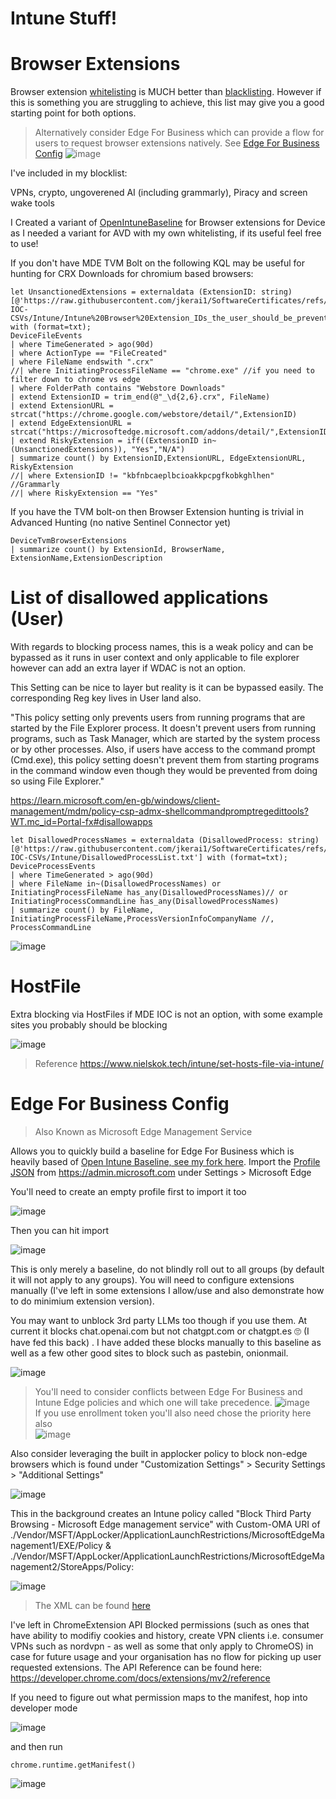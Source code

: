 # Intune Stuff!  

# Browser Extensions 
Browser extension [whitelisting](https://github.com/jkerai1/SoftwareCertificates/blob/main/Bulk-IOC-CSVs/Intune/WhitelistedExtensionIDs.md) is MUCH better than [blacklisting](https://github.com/jkerai1/SoftwareCertificates/blob/main/Bulk-IOC-CSVs/Intune/Intune%20Browser%20Extension_IDs_the_user_should_be_prevented_from_installing.csv). However if this is something you are struggling to achieve, this list may give you a good starting point for both options.  
> Alternatively consider Edge For Business which can provide a flow for users to request browser extensions natively. See [Edge For Business Config](#Edge-For-Business-Config)
> ![image](https://github.com/user-attachments/assets/2058794f-8819-48cc-9975-3cb544dc262c)

I've included in my blocklist:  

VPNs, crypto, ungoverened AI (including grammarly), Piracy and screen wake tools 

I Created a variant of [OpenIntuneBaseline](https://github.com/SkipToTheEndpoint/OpenIntuneBaseline/blob/main/WINDOWS/IntuneManagement/SettingsCatalog/Win%20-%20OIB%20-%20Microsoft%20Edge%20-%20U%20-%20Extensions%20-%20v3.1.json) for Browser extensions for Device as I needed a variant for AVD with my own whitelisting, if its useful feel free to use!

If you don't have MDE TVM Bolt on the following KQL may be useful for hunting for CRX Downloads for chromium based browsers:

```
let UnsanctionedExtensions = externaldata (ExtensionID: string) [@'https://raw.githubusercontent.com/jkerai1/SoftwareCertificates/refs/heads/main/Bulk-IOC-CSVs/Intune/Intune%20Browser%20Extension_IDs_the_user_should_be_prevented_from_installing.csv'] with (format=txt);
DeviceFileEvents
| where TimeGenerated > ago(90d)
| where ActionType == "FileCreated"
| where FileName endswith ".crx"
//| where InitiatingProcessFileName == "chrome.exe" //if you need to filter down to chrome vs edge
| where FolderPath contains "Webstore Downloads"
| extend ExtensionID = trim_end(@"_\d{2,6}.crx", FileName)
| extend ExtensionURL = strcat("https://chrome.google.com/webstore/detail/",ExtensionID)
| extend EdgeExtensionURL = strcat("https://microsoftedge.microsoft.com/addons/detail/",ExtensionID)
| extend RiskyExtension = iff((ExtensionID in~(UnsanctionedExtensions)), "Yes","N/A")
| summarize count() by ExtensionID,ExtensionURL, EdgeExtensionURL, RiskyExtension
//| where ExtensionID != "kbfnbcaeplbcioakkpcpgfkobkghlhen" //Grammarly
//| where RiskyExtension == "Yes"
```

If you have the TVM bolt-on then Browser Extension hunting is trivial in Advanced Hunting (no native Sentinel Connector yet)

```
DeviceTvmBrowserExtensions
| summarize count() by ExtensionId, BrowserName, ExtensionName,ExtensionDescription
```

# List of disallowed applications (User)

With regards to blocking process names, this is a weak policy and can be bypassed as it runs in user context and only applicable to file explorer however can add an extra layer if WDAC is not an option.

This Setting can be nice to layer but reality is it can be bypassed easily. The corresponding Reg key lives in User land also.    

"This policy setting only prevents users from running programs that are started by the File Explorer process. It doesn't prevent users from running programs, such as Task Manager, which are started by the system process or by other processes. Also, if users have access to the command prompt (Cmd.exe), this policy setting doesn't prevent them from starting programs in the command window even though they would be prevented from doing so using File Explorer."  

https://learn.microsoft.com/en-gb/windows/client-management/mdm/policy-csp-admx-shellcommandpromptregedittools?WT.mc_id=Portal-fx#disallowapps

```
let DisallowedProcessNames = externaldata (DisallowedProcess: string) [@'https://raw.githubusercontent.com/jkerai1/SoftwareCertificates/refs/heads/main/Bulk-IOC-CSVs/Intune/DisallowedProcessList.txt'] with (format=txt);
DeviceProcessEvents
| where TimeGenerated > ago(90d)
| where FileName in~(DisallowedProcessNames) or InitiatingProcessFileName has_any(DisallowedProcessNames)// or InitiatingProcessCommandLine has_any(DisallowedProcessNames)
| summarize count() by FileName, InitiatingProcessFileName,ProcessVersionInfoCompanyName //, ProcessCommandLine
```

![image](https://github.com/user-attachments/assets/13c0059d-af09-430a-818a-8862d3664895)


# HostFile  

Extra blocking via HostFiles if MDE IOC is not an option, with some example sites you probably should be blocking    

![image](https://github.com/user-attachments/assets/ac7121b5-a1d2-4a1c-8725-bbc90f194280)
> Reference https://www.nielskok.tech/intune/set-hosts-file-via-intune/  

# Edge For Business Config
> Also Known as Microsoft Edge Management Service

Allows you to quickly build a baseline for Edge For Business which is heavily based of [Open Intune Baseline, see my fork here](https://github.com/jkerai1/OpenIntuneBaseline). Import the [Profile JSON](https://github.com/jkerai1/SoftwareCertificates/blob/main/Bulk-IOC-CSVs/Intune/Edge%20for%20business%20Config%20Profile.json) from https://admin.microsoft.com under Settings > Microsoft Edge

You'll need to create an empty profile first to import it too

![image](https://github.com/user-attachments/assets/4ddcadbe-7b32-4a98-8d3c-c751bf701d4a)

Then you can hit import 

![image](https://github.com/user-attachments/assets/3cdd98ea-86f3-40b9-a8de-159c8daaeb63)

This is only merely a baseline, do not blindly roll out to all groups (by default it will not apply to any groups). You will need to configure extensions manually (I've left in some extensions I allow/use and also demonstrate how to do minimium extension version). 

You may want to unblock 3rd party LLMs too though if you use them. At current it blocks chat.openai.com but not chatgpt.com or chatgpt.es 🙄 (I have fed this back) . I have added these blocks manually to this baseline as well as a few other good sites to block such as pastebin, onionmail.   

![image](https://github.com/user-attachments/assets/27f50ea0-84d0-456d-b53c-4d9c0d90fad6)  
> You'll need to consider conflicts between Edge For Business and Intune Edge policies and which one will take precedence.
![image](https://github.com/user-attachments/assets/d20b8c92-fded-4d74-bccc-9a56ab7cb0e4)  
> If you use enrollment token you'll also need chose the priority here also  
![image](https://github.com/user-attachments/assets/7a38daf6-0647-4218-b0b2-979c64f8fc2b)  


Also consider leveraging the built in applocker policy to block non-edge browsers which is found under "Customization Settings" > Security Settings > "Additional Settings"

![image](https://github.com/user-attachments/assets/97b10191-a901-40a4-a7fa-623af0f7cd7f)

This in the background creates an Intune policy called "Block Third Party Browsing - Microsoft Edge management service" with Custom-OMA URI of ./Vendor/MSFT/AppLocker/ApplicationLaunchRestrictions/MicrosoftEdgeManagement1/EXE/Policy & ./Vendor/MSFT/AppLocker/ApplicationLaunchRestrictions/MicrosoftEdgeManagement2/StoreApps/Policy:  

![image](https://github.com/user-attachments/assets/f220f9e1-28f6-4e3f-baca-a60b3340d569)
> The XML can be found [here](https://github.com/jkerai1/SoftwareCertificates/tree/main/Browsers#browser-applocker-example-----non-edge-browsers)

I've left in ChromeExtension API Blocked permissions (such as ones that have ability to modifiy cookies and history, create VPN clients i.e. consumer VPNs such as nordvpn - as well as some that only apply to ChromeOS) in case for future usage and your organisation has no flow for picking up user requested extensions. The API Reference can be found here: https://developer.chrome.com/docs/extensions/mv2/reference

If you need to figure out what permission maps to the manifest, hop into developer mode

![image](https://github.com/user-attachments/assets/69f6d107-8091-405e-8f25-0bcbd2d956e4)


and then run 
```
chrome.runtime.getManifest()
```

![image](https://github.com/user-attachments/assets/0fc3e17d-8634-4a85-bcf2-bcb8f8092dde)



